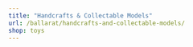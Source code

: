 ```yaml
---
title: "Handcrafts & Collectable Models"
url: /ballarat/handcrafts-and-collectable-models/
shop: toys
---
```

